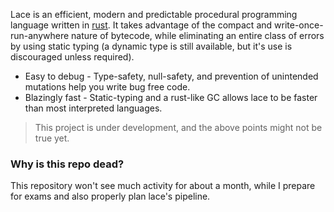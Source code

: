 Lace is an efficient, modern and predictable procedural programming language written in [rust](https://www.rust-lang.org/). It takes advantage of the compact and write-once-run-anywhere nature of bytecode, while eliminating an entire class of errors by using static typing (a dynamic type is still available, but it's use is discouraged unless required). 
* Easy to debug - Type-safety, null-safety, and prevention of unintended mutations help you write bug free code.
* Blazingly fast - Static-typing and a rust-like GC allows lace to be faster than most interpreted languages.

> This project is under development, and the above points might not be true yet.

### Why is this repo dead?
This repository won't see much activity for about a month, while I prepare for exams and also properly plan lace's pipeline.
